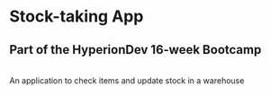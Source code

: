 # Stock-taking App
## Part of the HyperionDev 16-week Bootcamp
\
An application to check items and update stock in a warehouse
